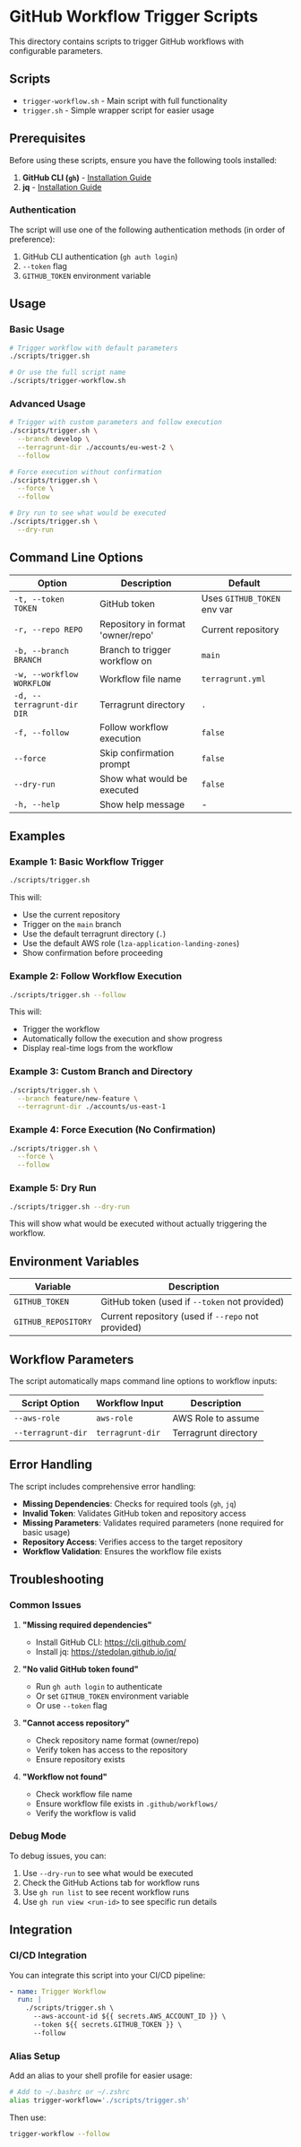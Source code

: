 # GitHub Workflow Trigger Scripts

This directory contains scripts to trigger GitHub workflows with configurable parameters.

## Scripts

- `trigger-workflow.sh` - Main script with full functionality
- `trigger.sh` - Simple wrapper script for easier usage

## Prerequisites

Before using these scripts, ensure you have the following tools installed:

1. **GitHub CLI (`gh`)** - [Installation Guide](https://cli.github.com/)
2. **jq** - [Installation Guide](https://stedolan.github.io/jq/)

### Authentication

The script will use one of the following authentication methods (in order of preference):

1. GitHub CLI authentication (`gh auth login`)
2. `--token` flag
3. `GITHUB_TOKEN` environment variable

## Usage

### Basic Usage

```bash
# Trigger workflow with default parameters
./scripts/trigger.sh

# Or use the full script name
./scripts/trigger-workflow.sh
```

### Advanced Usage

```bash
# Trigger with custom parameters and follow execution
./scripts/trigger.sh \
  --branch develop \
  --terragrunt-dir ./accounts/eu-west-2 \
  --follow

# Force execution without confirmation
./scripts/trigger.sh \
  --force \
  --follow

# Dry run to see what would be executed
./scripts/trigger.sh \
  --dry-run
```

## Command Line Options

| Option | Description | Default |
|--------|-------------|---------|
| `-t, --token TOKEN` | GitHub token | Uses `GITHUB_TOKEN` env var |
| `-r, --repo REPO` | Repository in format 'owner/repo' | Current repository |
| `-b, --branch BRANCH` | Branch to trigger workflow on | `main` |
| `-w, --workflow WORKFLOW` | Workflow file name | `terragrunt.yml` |
| `-d, --terragrunt-dir DIR` | Terragrunt directory | `.` |
| `-f, --follow` | Follow workflow execution | `false` |
| `--force` | Skip confirmation prompt | `false` |
| `--dry-run` | Show what would be executed | `false` |
| `-h, --help` | Show help message | - |

## Examples

### Example 1: Basic Workflow Trigger

```bash
./scripts/trigger.sh
```

This will:

- Use the current repository
- Trigger on the `main` branch
- Use the default terragrunt directory (`.`)
- Use the default AWS role (`lza-application-landing-zones`)
- Show confirmation before proceeding

### Example 2: Follow Workflow Execution

```bash
./scripts/trigger.sh --follow
```

This will:

- Trigger the workflow
- Automatically follow the execution and show progress
- Display real-time logs from the workflow

### Example 3: Custom Branch and Directory

```bash
./scripts/trigger.sh \
  --branch feature/new-feature \
  --terragrunt-dir ./accounts/us-east-1
```

### Example 4: Force Execution (No Confirmation)

```bash
./scripts/trigger.sh \
  --force \
  --follow
```

### Example 5: Dry Run

```bash
./scripts/trigger.sh --dry-run
```

This will show what would be executed without actually triggering the workflow.

## Environment Variables

| Variable | Description |
|----------|-------------|
| `GITHUB_TOKEN` | GitHub token (used if `--token` not provided) |
| `GITHUB_REPOSITORY` | Current repository (used if `--repo` not provided) |

## Workflow Parameters

The script automatically maps command line options to workflow inputs:

| Script Option | Workflow Input | Description |
|---------------|----------------|-------------|
| `--aws-role` | `aws-role` | AWS Role to assume |
| `--terragrunt-dir` | `terragrunt-dir` | Terragrunt directory |

## Error Handling

The script includes comprehensive error handling:

- **Missing Dependencies**: Checks for required tools (`gh`, `jq`)
- **Invalid Token**: Validates GitHub token and repository access
- **Missing Parameters**: Validates required parameters (none required for basic usage)
- **Repository Access**: Verifies access to the target repository
- **Workflow Validation**: Ensures the workflow file exists

## Troubleshooting

### Common Issues

1. **"Missing required dependencies"**
   - Install GitHub CLI: <https://cli.github.com/>
   - Install jq: <https://stedolan.github.io/jq/>

2. **"No valid GitHub token found"**
   - Run `gh auth login` to authenticate
   - Or set `GITHUB_TOKEN` environment variable
   - Or use `--token` flag

3. **"Cannot access repository"**
   - Check repository name format (owner/repo)
   - Verify token has access to the repository
   - Ensure repository exists

4. **"Workflow not found"**
   - Check workflow file name
   - Ensure workflow file exists in `.github/workflows/`
   - Verify the workflow is valid

### Debug Mode

To debug issues, you can:

1. Use `--dry-run` to see what would be executed
2. Check the GitHub Actions tab for workflow runs
3. Use `gh run list` to see recent workflow runs
4. Use `gh run view <run-id>` to see specific run details

## Integration

### CI/CD Integration

You can integrate this script into your CI/CD pipeline:

```yaml
- name: Trigger Workflow
  run: |
    ./scripts/trigger.sh \
      --aws-account-id ${{ secrets.AWS_ACCOUNT_ID }} \
      --token ${{ secrets.GITHUB_TOKEN }} \
      --follow
```

### Alias Setup

Add an alias to your shell profile for easier usage:

```bash
# Add to ~/.bashrc or ~/.zshrc
alias trigger-workflow='./scripts/trigger.sh'
```

Then use:

```bash
trigger-workflow --follow
```
